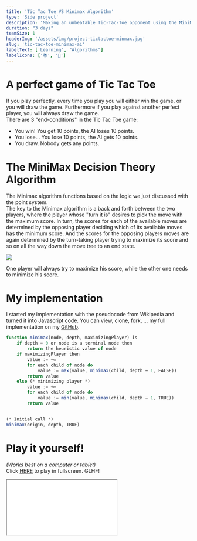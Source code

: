 ```yaml
---
title: 'Tic Tac Toe VS Minimax Algorithm'
type: 'Side project'
description: 'Making an unbeatable Tic-Tac-Toe opponent using the MiniMax decision theory algorithm.'
duration: "3 days"
teamSize: 1
headerImg: '/assets/img/project-tictactoe-minmax.jpg'
slug: 'tic-tac-toe-minimax-ai'
labelText: ['Learning', "Algorithms"]
labelIcons: ['📚', '🤖']
---
```


# A perfect game of Tic Tac Toe
If you play perfectly, every time you play you will either win the game, or you will draw the game. Furthermore if you play against another perfect player, you will always draw the game.
<br />
There are 3 "end-conditions" in the Tic Tac Toe game:

- You win! You get 10 points, the AI loses 10 points.
- You lose... You lose 10 points, the AI gets 10 points.
- You draw. Nobody gets any points.

# The MiniMax Decision Theory Algorithm

The Minimax algorithm functions based on the logic we just discussed with the point system.
<br/>
The key to the Minimax algorithm is a back and forth between the two players, where the player whose "turn it is" desires to pick the move with the maximum score. In turn, the scores for each of the available moves are determined by the opposing player deciding which of its available moves has the minimum score. And the scores for the opposing players moves are again determined by the turn-taking player trying to maximize its score and so on all the way down the move tree to an end state.

<img src="/assets/img/projects/minimax.png" />

One player will always try to maximize his score, while the other one needs to minimize his score.

# My implementation
I started my implementation with the pseudocode from Wikipedia and turned it into Javascript code.
You can view, clone, fork, ... my full implementation on my [GitHub](https://github.com/Wilmox).

```js
function minimax(node, depth, maximizingPlayer) is
    if depth = 0 or node is a terminal node then
        return the heuristic value of node
    if maximizingPlayer then
        value := −∞
        for each child of node do
            value := max(value, minimax(child, depth − 1, FALSE))
        return value
    else (* minimizing player *)
        value := +∞
        for each child of node do
            value := min(value, minimax(child, depth − 1, TRUE))
        return value


(* Initial call *)
minimax(origin, depth, TRUE)
```


# Play it yourself!
_(Works best on a computer or tablet)_ <br/>
Click [HERE](/project/play-tic-tac-toe-minimax-ai) to play in fullscreen. GLHF!

<iframe src="/project/play-tic-tac-toe-minimax-ai" title="Tic Tac Toe VS Minimax Algorithm"></iframe>
